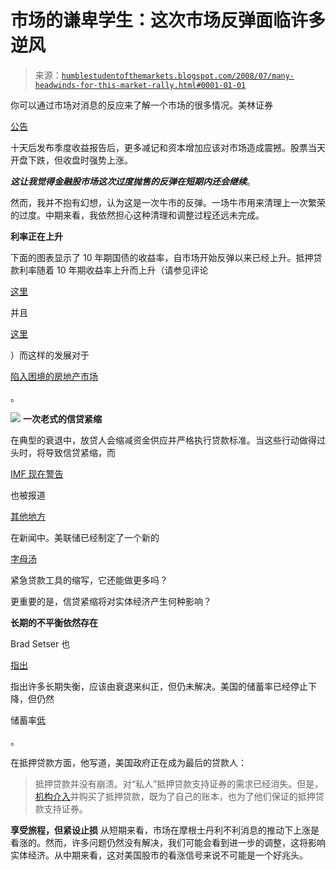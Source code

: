 <!--yml

类别：未分类

日期：2024-05-18 01:07:13

-->

# 市场的谦卑学生：这次市场反弹面临许多逆风

> 来源：[`humblestudentofthemarkets.blogspot.com/2008/07/many-headwinds-for-this-market-rally.html#0001-01-01`](https://humblestudentofthemarkets.blogspot.com/2008/07/many-headwinds-for-this-market-rally.html#0001-01-01)

你可以通过市场对消息的反应来了解一个市场的很多情况。美林证券

[公告](http://www.reuters.com/article/ousiv/idUSN2930358920080729)

十天后发布季度收益报告后，更多减记和资本增加应该对市场造成震撼。股票当天开盘下跌，但收盘时强势上涨。

***这让我觉得金融股市场这次过度抛售的反弹在短期内还会继续***。

然而，我并不抱有幻想，认为这是一次牛市的反弹。一场牛市用来清理上一次繁荣的过度。中期来看，我依然担心这种清理和调整过程还远未完成。

**利率正在上升**

下面的图表显示了 10 年期国债的收益率，自市场开始反弹以来已经上升。抵押贷款利率随着 10 年期收益率上升而上升（请参见评论

[这里](http://bespokeinvest.typepad.com/bespoke/2008/07/this-cant-be-he.html)

并且

[这里](http://calculatedrisk.blogspot.com/2008/07/wsj-mortgage-rates-increase-sharply.html)

）而这样的发展对于

[陷入困境的房地产市场](http://online.wsj.com/article/SB121733609900093091.html)

。

![](https://blogger.googleusercontent.com/img/b/R29vZ2xl/AVvXsEjng-25gx4XQjnQUL22p-kZVDg4O7jpsJeKhHSTLZNcUEBnTFvyKWxfpvUxieZLb3gzhjUREu99WuUPfy-_KOG535DoifWLjE1vurVOykBPYQKjYTVFZebmvxQnmNcURy3rmF2a7yszphJ/h/s1600) **一次老式的信贷紧缩**

在典型的衰退中，放贷人会缩减资金供应并严格执行贷款标准。当这些行动做得过头时，将导致信贷紧缩，而

[IMF 现在警告](http://www.marketwatch.com/news/story/fed-tweaks-emergency-lending-operations/story.aspx?guid=%7B71C2F44A%2D23EF%2D49AF%2D8D7E%2D26DF366B51F7%7D)

也被报道

[其他地方](http://www.nytimes.com/2008/07/28/business/economy/28credit.html?sq=Worried%20Banks%20Sharply%20Reduce%20Business%20Loans&st=cse&scp=1&pagewanted=all)

在新闻中。美联储已经制定了一个新的

[字母汤](http://www.marketwatch.com/news/story/fed-tweaks-emergency-lending-operations/story.aspx?guid=%7B71C2F44A%2D23EF%2D49AF%2D8D7E%2D26DF366B51F7%7D)

紧急贷款工具的缩写，它还能做更多吗？

更重要的是，信贷紧缩将对实体经济产生何种影响？

**长期的不平衡依然存在**

Brad Setser 也

[指出](http://blogs.cfr.org/setser/2008/07/24/too-big-to-fail-or-too-large-to-save-thinking-about-the-us-one-year-into-the-subprime-crisis/)

指出许多长期失衡，应该由衰退来纠正，但仍未解决。美国的储蓄率已经停止下降，但仍然

储蓄率[低](http://www.bea.gov/briefrm/saving.htm)

。

在抵押贷款方面，他写道，美国政府正在成为最后的贷款人：

> 抵押贷款并没有崩溃。对“私人”抵押贷款支持证券的需求已经消失。但是，[机构介入](http://time-blog.com/curious_capitalist/2008/07/fannie_freddie_ginnie_now_acco.html)并购买了抵押贷款，既为了自己的账本，也为了他们保证的抵押贷款支持证券。

**享受旅程，但紧设止损** 从短期来看，市场在摩根士丹利不利消息的推动下上涨是看涨的。然而，许多问题仍然没有解决，我们可能会看到进一步的调整，这将影响实体经济。从中期来看，这对美国股市的看涨信号来说不可能是一个好兆头。
